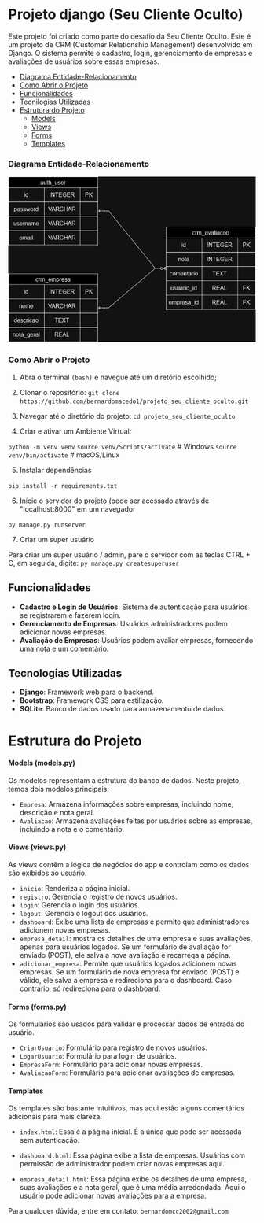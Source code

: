 # Projeto django (Seu Cliente Oculto)

Este projeto foi criado como parte do desafio da Seu Cliente Oculto. Este é um projeto de CRM (Customer Relationship Management) desenvolvido em Django. O sistema permite o cadastro, login, gerenciamento de empresas e avaliações de usuários sobre essas empresas.

 - [Diagrama Entidade-Relacionamento](#Diagrama-Entidade---Relacionamento)
 - [Como Abrir o Projeto](#Como-Abrir-o-Projeto)
 - [Funcionalidades](#Funcionalidades)
 - [Tecnilogias Utilizadas](#Tecnologias-Utilizadas)
 - [Estrutura do Projeto](#Estrutura-do-Projeto)
    - [Models](#Models)
    - [Views](#Views)
    - [Forms](#Forms)
    - [Templates](#Templates)

### Diagrama Entidade-Relacionamento

![](./Diagrama.png)

### Como Abrir o Projeto

1. Abra o terminal `(bash)` e navegue até um diretório escolhido;

2. Clonar o repositório:
  `git clone https://github.com/bernardomacedo1/projeto_seu_cliente_oculto.git`

3. Navegar até o diretório do projeto:
  `cd projeto_seu_cliente_oculto`
  
4. Criar e ativar um Ambiente Virtual:
   
  `python -m venv venv`
  `source venv/Scripts/activate`  # Windows
  `source venv/bin/activate`  # macOS/Linux

5. Instalar dependências

  `pip install -r requirements.txt`

6. Inicie o servidor do projeto (pode ser acessado através de "localhost:8000" em um navegador

  `py manage.py runserver`

7. Criar um super usuário

  Para criar um super usuário / admin, pare o servidor com as teclas CTRL + C, 
  em seguida, digite: `py manage.py createsuperuser`

## Funcionalidades

- **Cadastro e Login de Usuários**: Sistema de autenticação para usuários se registrarem e fazerem login.
- **Gerenciamento de Empresas**: Usuários administradores podem adicionar novas empresas.
- **Avaliação de Empresas**: Usuários podem avaliar empresas, fornecendo uma nota e um comentário.

## Tecnologias Utilizadas

- **Django**: Framework web para o backend.
- **Bootstrap**: Framework CSS para estilização.
- **SQLite**: Banco de dados usado para armazenamento de dados.

# Estrutura do Projeto

#### Models (models.py)

Os modelos representam a estrutura do banco de dados. Neste projeto, temos dois modelos principais:

- `Empresa`: Armazena informações sobre empresas, incluindo nome, descrição e nota geral.
- `Avaliacao`: Armazena avaliações feitas por usuários sobre as empresas, incluindo a nota e o comentário.

#### Views (views.py)

As views contêm a lógica de negócios do app e controlam como os dados são exibidos ao usuário.

- `inicio`: Renderiza a página inicial.
- `registro`: Gerencia o registro de novos usuários.
- `login`: Gerencia o login dos usuários.
- `logout`: Gerencia o logout dos usuários.
- `dashboard`: Exibe uma lista de empresas e permite que administradores adicionem novas empresas.
- `empresa_detail`: mostra os detalhes de uma empresa e suas avaliações, apenas para usuários logados. Se um formulário de avaliação for enviado (POST), ele salva a nova avaliação e recarrega a página.
- `adicionar_empresa`: Permite que usuários logados adicionem novas empresas. Se um formulário de nova empresa for enviado (POST) e válido, ele salva a empresa e redireciona para o dashboard. Caso contrário, só redireciona para o dashboard.

#### Forms (forms.py)

Os formulários são usados para validar e processar dados de entrada do usuário.

- `CriarUsuario`: Formulário para registro de novos usuários.
- `LogarUsuario`: Formulário para login de usuários.
- `EmpresaForm`: Formulário para adicionar novas empresas.
- `AvaliacaoForm`: Formulário para adicionar avaliações de empresas.

#### Templates

Os templates são bastante intuitivos, mas aqui estão alguns comentários adicionais para mais clareza:

- `index.html`: Essa é a página inicial. É a única que pode ser acessada sem autenticação.

- `dashboard.html`: Essa página exibe a lista de empresas. Usuários com permissão de administrador podem criar novas empresas aqui.

- `empresa_detail.html`: Essa página exibe os detalhes de uma empresa, suas avaliações e a nota geral, que é uma média arredondada. Aqui o usuário pode adicionar novas avaliações para a empresa.

Para qualquer dúvida, entre em contato: `bernardomcc2002@gmail.com`

